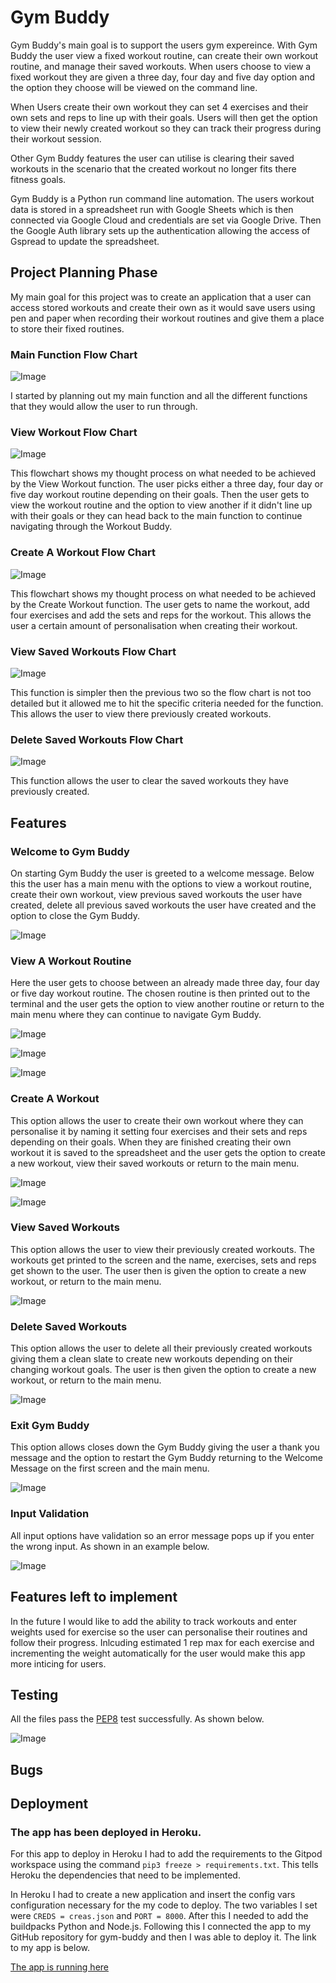 # Gym Buddy

Gym Buddy's main goal is to support the users gym expereince. With Gym Buddy the user view a fixed workout routine, can create their own workout routine, and manage their saved workouts. When users choose to view a fixed workout they are given a three day, four day and five day option and the option they choose will be viewed on the command line. 

When Users create their own workout they can set 4 exercises and their own sets and reps to line up with their goals. Users will then get the option to view their newly created workout so they can track their progress during their workout session. 

Other Gym Buddy features the user can utilise is clearing their saved workouts in the scenario that the created workout no longer fits there fitness goals.

Gym Buddy is a Python run command line automation. The users workout data is stored in a spreadsheet run with Google Sheets which is then connected via Google Cloud and credentials are set via Google Drive. Then the Google Auth library sets up the authentication allowing the access of Gspread to update the spreadsheet.

## Project Planning Phase

My main goal for this project was to create an application that a user can access stored workouts and create their own as it would save users using pen and paper when recording their workout routines and give them a place to store their fixed routines.

### Main Function Flow Chart

![Image](images/flowcharts/main_function_flowchart.png)

I started by planning out my main function and all the different functions that they would allow the user to run through.

### View Workout Flow Chart

![Image](images/flowcharts/view_workout_flowchart.png)

This flowchart shows my thought process on what needed to be achieved by the View Workout function. The user picks either a three day, four day or five day workout routine depending on their goals. Then the user gets to view the workout routine and the option to view another if it didn't line up with their goals or they can head back to the main function to continue navigating through the Workout Buddy.

### Create A Workout Flow Chart

![Image](images/flowcharts/create_workout_function.png)

This flowchart shows my thought process on what needed to be achieved by the Create Workout function. The user gets to name the workout, add four exercises and add the sets and reps for the workout. This allows the user a certain amount of personalisation when creating their workout.

### View Saved Workouts Flow Chart

![Image](images/flowcharts/view_saved_flowchart.png)

This function is simpler then the previous two so the flow chart is not too detailed but it allowed me to hit the specific criteria needed for the function. This allows the user to view there previously created workouts. 

### Delete Saved Workouts Flow Chart

![Image](images/flowcharts/delete_saved_flowchart.png)

This function allows the user to clear the saved workouts they have previously created.

## Features

### Welcome to Gym Buddy

On starting Gym Buddy the user is greeted to a welcome message. Below this the user has a main menu with the options to view a workout routine, create their own workout, view previous saved workouts the user have created, delete all previous saved workouts the user have created and the option to close the Gym Buddy.

![Image](images/screenshots/welcome.png)

### View A Workout Routine

Here the user gets to choose between an already made three day, four day or five day workout routine. The chosen routine is then printed out to the terminal and the user gets the option to view another routine or return to the main menu where they can continue to navigate Gym Buddy.

![Image](images/screenshots/choose_routine_1.png)

![Image](images/screenshots/choose_routine_2.png)

![Image](images/screenshots/choose_routine_3.png)

### Create A Workout

This option allows the user to create their own workout where they can personalise it by naming it setting four exercises and their sets and reps depending on their goals. When they are finished creating their own workout it is saved to the spreadsheet and the user gets the option to create a new workout, view their saved workouts or return to the main menu. 

![Image](images/screenshots/create_workout_1.png)

![Image](images/screenshots/create_workout_2.png)

### View Saved Workouts

This option allows the user to view their previously created workouts. The workouts get printed to the screen and the name, exercises, sets and reps get shown to the user. The user then is given the option to create a new workout, or return to the main menu.

![Image](images/screenshots/view_routine.png)

### Delete Saved Workouts

This option allows the user to delete all their previously created workouts giving them a clean slate to create new workouts depending on their changing workout goals. The user is then given the option to create a new workout, or return to the main menu.

![Image](images/screenshots/clear_workout.png)

### Exit Gym Buddy

This option allows closes down the Gym Buddy giving the user a thank you message and the option to restart the Gym Buddy returning to the Welcome Message on the first screen and the main menu.

![Image](images/screenshots/exit.png)

### Input Validation

All input options have validation so an error message pops up if you enter the wrong input. As shown in an example below.

![Image](images/screenshots/input_validation.png)

## Features left to implement

In the future I would like to add the ability to track workouts and enter weights used for exercise so the user can personalise their routines and follow their progress. Inlcuding estimated 1 rep max for each exercise and incrementing the weight automatically for the user would make this app more inticing for users.

## Testing

All the files pass the [PEP8](http://pep8online.com/) test successfully. As shown below.

![Image](images/screenshots/pep8.png)

## Bugs

## Deployment

### The app has been deployed in Heroku.

For this app to deploy in Heroku I had to add the requirements to the Gitpod workspace using the command `pip3 freeze > requirements.txt`. This tells Heroku the dependencies that need to be implemented.

In Heroku I had to create a new application and insert the config vars configuration necessary for the my code to deploy. The two variables I set were `CREDS = creas.json` and `PORT = 8000`. After this I needed to add the buildpacks Python and Node.js. Following this I connected the app to my GitHub repository for gym-buddy and then I was able to deploy it. The link to my app is below.

[The app is running here](https://gym-buddy-pp3.herokuapp.com/)
